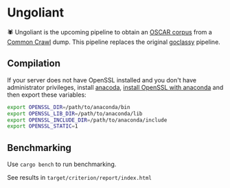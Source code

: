 # Ungoliant

:spider: Ungoliant is the upcoming pipeline to obtain an [OSCAR corpus](https://oscar-corpus.com) from a [Common Crawl](https://commoncrawl.org) dump. This pipeline replaces the original [goclassy](https://github.com/oscar-corpus/goclassy) pipeline.

## Compilation

If your server does not have OpenSSL installed and you don't have administrator privileges, install [anacoda](https://www.anaconda.com/products/individual), [install OpenSSL with anaconda](https://anaconda.org/anaconda/openssl) and then export these variables:

```bash
export OPENSSL_DIR=/path/to/anaconda/bin
export OPENSSL_LIB_DIR=/path/to/anaconda/lib
export OPENSSL_INCLUDE_DIR=/path/to/anaconda/include
export OPENSSL_STATIC=1
```

## Benchmarking

Use `cargo bench` to run benchmarking.

See results in `target/criterion/report/index.html`